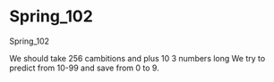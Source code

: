 # Spring_102
Spring_102

We should take 256 cambitions and plus 10 3 numbers long We try to predict from 10-99 and save from 0 to 9.
